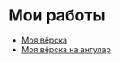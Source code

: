 # Мои работы
- [Моя вёрска](https://Muzagov.github.io/Finish/)
- [Моя вёрска на ангулар](https://Muzagov.github.io/finishAng/)
